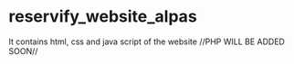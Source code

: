 # reservify_website_alpas
It contains html, css and java script of the website //PHP WILL BE ADDED SOON//
